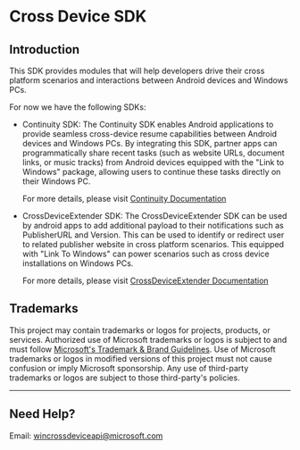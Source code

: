 # Cross Device SDK

## Introduction
This SDK provides modules that will help developers drive their cross platform scenarios and interactions between Android devices and Windows PCs.

For now we have the following SDKs:
- Continuity SDK: The Continuity SDK enables Android applications to provide seamless cross-device resume capabilities between Android devices and Windows PCs. By integrating this SDK, partner apps can programmatically share recent tasks (such as website URLs, document links, or music tracks) from Android devices equipped with the "Link to Windows" package, allowing users to continue these tasks directly on their Windows PC.
    
    For more details, please visit [Continuity Documentation](./continuity/README.md)

- CrossDeviceExtender SDK: The CrossDeviceExtender SDK can be used by android apps to add additional payload to their notifications such as PublisherURL and Version. This can be used to identify or redirect user to related publisher website in cross platform scenarios. This equipped with "Link To Windows" can power scenarios such as cross device installations on Windows PCs.
    
    For more details, please visit [CrossDeviceExtender Documentation](./crossdeviceextender/README.md)


## Trademarks

This project may contain trademarks or logos for projects, products, or services. Authorized use of Microsoft trademarks or logos is subject to and must follow [Microsoft's Trademark & Brand Guidelines](https://www.microsoft.com/en-us/legal/intellectualproperty/trademarks/usage/general).
Use of Microsoft trademarks or logos in modified versions of this project must not cause confusion or imply Microsoft sponsorship.
Any use of third-party trademarks or logos are subject to those third-party's policies.

---

## Need Help?

Email: [wincrossdeviceapi@microsoft.com](mailto:wincrossdeviceapi@microsoft.com)